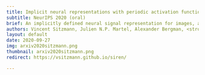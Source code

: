 ```yaml
---
title: Implicit neural representations with periodic activation functions 
subtitle: NeurIPS 2020 (oral) 
brief: An implicitly defined neural signal representation for images, audio, shapes, and wavefields.
authors: Vincent Sitzmann, Julien N.P. Martel, Alexander Bergman, <strong>David B. Lindell</strong>, Gordon Wetzstein
layout: default
date: 2020-09-27
img: arxiv2020sitzmann.png
thumbnail: arxiv2020sitzmann.png
redirect: https://vsitzmann.github.io/siren/

---
```

